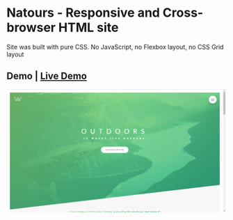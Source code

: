 # Natours - Responsive and Cross-browser HTML site
Site was built with pure CSS. No JavaScript, no Flexbox layout, no CSS Grid layout
## Demo | [Live Demo](https://deebov.github.io/Natours/)
![enter image description here](https://github.com/deebov/Natours/blob/master/assets/img/app.png?raw=true)
